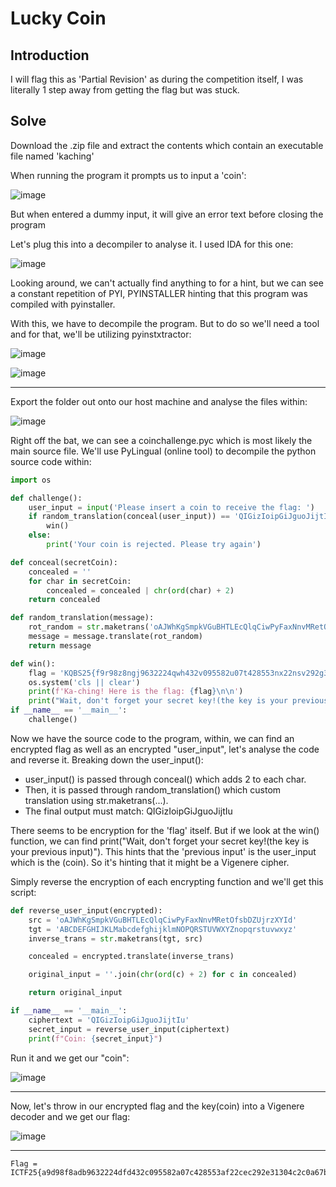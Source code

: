 # Lucky Coin
## Introduction
I will flag this as 'Partial Revision' as during the competition itself, I was literally 1 step away from getting the flag but was stuck.

## Solve
Download the .zip file and extract the contents which contain an executable file named 'kaching'

When running the program it prompts us to input a 'coin':

![image](https://github.com/user-attachments/assets/0f779ad6-63ce-42eb-9c99-89b813359f42)

But when entered a dummy input, it will give an error text before closing the program

Let's plug this into a decompiler to analyse it. I used IDA for this one:

![image](https://github.com/user-attachments/assets/f1cc5d76-62ea-4dd6-91b0-b0abd496f604)

Looking around, we can't actually find anything to for a hint, but we can see a constant repetition of PYI, PYINSTALLER hinting that this program was compiled with pyinstaller.

With this, we have to decompile the program. But to do so we'll need a tool and for that, we'll be utilizing pyinstxtractor:

![image](https://github.com/user-attachments/assets/260afc29-c9c1-43e7-96ee-d10cbbbe1eeb)

![image](https://github.com/user-attachments/assets/a3ff8840-84d3-4484-ac21-82592f7e47f9)

---

Export the folder out onto our host machine and analyse the files within:

![image](https://github.com/user-attachments/assets/d5842c44-8b99-41ff-a385-134d84d52e32)

Right off the bat, we can see a coinchallenge.pyc which is most likely the main source file. We'll use PyLingual (online tool) to decompile the python source code within:
```Python
import os

def challenge():
    user_input = input('Please insert a coin to receive the flag: ')
    if random_translation(conceal(user_input)) == 'QIGizIoipGiJguoJijtIu':
        win()
    else:
        print('Your coin is rejected. Please try again')

def conceal(secretCoin):
    concealed = ''
    for char in secretCoin:
        concealed = concealed | chr(ord(char) + 2)
    return concealed

def random_translation(message):
    rot_random = str.maketrans('oAJWhKgSmpkVGuBHTLEcQlqCiwPyFaxNnvMRetOfsbDZUjrzXYId', 'ABCDEFGHIJKLMabcdefghijklmNOPQRSTUVWXYZnopqrstuvwxyz')
    message = message.translate(rot_random)
    return message

def win():
    flag = 'KQBS25{f9r98z8ngj9632224qwh432v095582u07t428553nx22nsv292g31304q2k0n67g}'
    os.system('cls || clear')
    print(f'Ka-ching! Here is the flag: {flag}\n\n')
    print("Wait, don't forget your secret key!(the key is your previous input)")
if __name__ == '__main__':
    challenge()
```
Now we have the source code to the program, within, we can find an encrypted flag as well as an encrypted "user_input", let's analyse the code and reverse it.
Breaking down the user_input():
- user_input() is passed through conceal() which adds 2 to each char.
- Then, it is passed through random_translation() which custom translation using str.maketrans(...).
- The final output must match: QIGizIoipGiJguoJijtIu

There seems to be encryption for the 'flag' itself. But if we look at the win() function, we can find print("Wait, don't forget your secret key!(the key is your previous input)"). This hints that the 'previous input' is the user_input which is the (coin). So it's hinting that it might be a Vigenere cipher.

Simply reverse the encryption of each encrypting function and we'll get this script:
```Python
def reverse_user_input(encrypted):
    src = 'oAJWhKgSmpkVGuBHTLEcQlqCiwPyFaxNnvMRetOfsbDZUjrzXYId'
    tgt = 'ABCDEFGHIJKLMabcdefghijklmNOPQRSTUVWXYZnopqrstuvwxyz'
    inverse_trans = str.maketrans(tgt, src)

    concealed = encrypted.translate(inverse_trans)

    original_input = ''.join(chr(ord(c) + 2) for c in concealed)

    return original_input

if __name__ == '__main__':
    ciphertext = 'QIGizIoipGiJguoJijtIu'
    secret_input = reverse_user_input(ciphertext)
    print(f"Coin: {secret_input}")
```

Run it and we get our "coin":

![image](https://github.com/user-attachments/assets/d361b2ec-2f4e-4c10-8c83-e58aeebb9c56)

---

Now, let's throw in our encrypted flag and the key(coin) into a Vigenere decoder and we get our flag:

![image](https://github.com/user-attachments/assets/34d69b6d-aacf-478e-a17f-0c3f5eff23c1)

---
```
Flag = ICTF25{a9d98f8adb9632224dfd432c095582a07c428553af22cec292e31304c2c0a67b}
```
